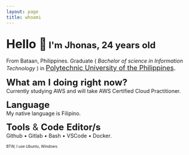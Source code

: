 ```yaml
---
layout: page
title: whoami
---
```

<font size="6">Hello :wave:</font>
<font size="5">I'm Jhonas, 24 years old</font>
---
From Bataan, Philippines. Graduate ( _Bachelor of science in Information Technology_ ) in <font size = "4">
[Polytechnic University of the Philippines](https://www.pup.edu.ph/). </font> <br>

<font size="5">**What** **am** **I** **doing** **right** **now?**<br></font>
Currently studying AWS and will take AWS Certified Cloud Practitioner.

<font size="5">**Language**<br></font>
My native language is Filipino.

<font size="5">**Tools** & **Code** **Editor/s**<br></font>
Github &bull; Gitlab &bull; Bash &bull; VSCode &bull; Docker.

<font size ="1">BTW, I use *Ubuntu*, *Windows*. </font>
